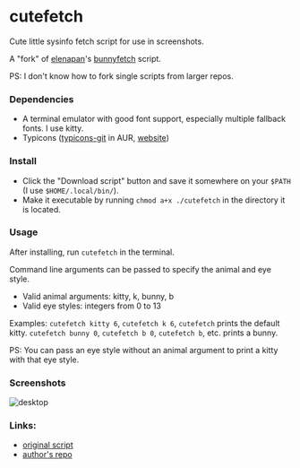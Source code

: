 # cutefetch
Cute little sysinfo fetch script for use in screenshots.

A "fork" of [elenapan](https://github.com/elenapan)'s [bunnyfetch](https://github.com/elenapan/dotfiles/blob/master/bin/bunnyfetch) script.

PS: I don't know how to fork single scripts from larger repos.

### Dependencies
- A terminal emulator with good font support, especially multiple fallback fonts. I use kitty.
- Typicons ([typicons-git](http://aur.archlinux.org/packages/ttf-typicons) in AUR, [website](https://www.s-ings.com/typicons/))

### Install
- Click the "Download script" button and save it somewhere on your `$PATH` (I use `$HOME/.local/bin/`).
- Make it executable by running `chmod a+x ./cutefetch` in the directory it is located.

### Usage
After installing, run `cutefetch` in the terminal.

Command line arguments can be passed to specify the animal and eye style.
- Valid animal arguments: kitty, k, bunny, b
- Valid eye styles: integers from 0 to 13

Examples: `cutefetch kitty 6`, `cutefetch k 6`, `cutefetch` prints the default kitty.
`cutefetch bunny 0`, `cutefetch b 0`, `cutefetch b`, etc. prints a bunny.

PS: You can pass an eye style without an animal argument to print a kitty with that eye style.

### Screenshots

![desktop](https://imgur.com/tX8Fqt4.png)

### Links:
- [original script](https://github.com/elenapan/dotfiles/blob/master/bin/bunnyfetch)
- [author's repo](https://github.com/elenapan/dotfiles/)
